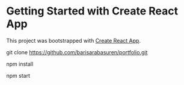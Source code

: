 # Getting Started with Create React App

This project was bootstrapped with [Create React App](https://github.com/facebook/create-react-app).

git clone https://github.com/barisarabasuren/portfolio.git

npm install

npm start

